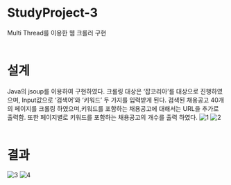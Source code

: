 # StudyProject-3
Multi Thread를 이용한 웹 크롤러 구현<br/><br/>

# 설계
Java의 jsoup를 이용하여 구현하였다. 크롤링 대상은 ‘잡코리아’를 대상으로 진행하였으며, Input값으로 ‘검색어’와 ‘키워드’ 두 가지를 입력받게 된다. 검색된 채용공고 40개의 페이지를 크롤링 하였으며,키워드를 포함하는 채용공고에 대해서는 URL을 추가로 출력함. 또한 페이지별로 키워드를 포함하는 채용공고의 개수를 출력 하였다.
![1](https://user-images.githubusercontent.com/76520025/116523154-e0bd3800-a910-11eb-80a3-1d8110df899d.jpg)
![2](https://user-images.githubusercontent.com/76520025/116523146-def37480-a910-11eb-9386-1f0862c43834.jpg)<br/><br/>

# 결과
![3](https://user-images.githubusercontent.com/76520025/116523150-df8c0b00-a910-11eb-9968-2e1918d0ade6.JPG)
![4](https://user-images.githubusercontent.com/76520025/116523153-e024a180-a910-11eb-9f30-53925a287fa0.JPG)<br/><br/>
